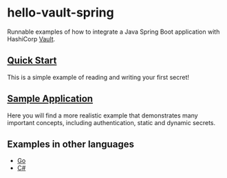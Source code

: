 # hello-vault-spring

Runnable examples of how to integrate a Java Spring Boot application with HashiCorp
[Vault](https://www.vaultproject.io/).

## [Quick Start](./quick-start/)

This is a simple example of reading and writing your first secret!

## [Sample Application](./sample-app/)

Here you will find a more realistic example that demonstrates many important
concepts, including authentication, static and dynamic secrets.

## Examples in other languages

- [Go](https://github.com/hashicorp/hello-vault-go)
- [C#](https://github.com/hashicorp/hello-vault-dotnet)